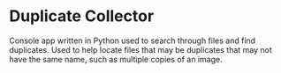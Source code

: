 Duplicate Collector
=================

Console app written in Python used to search through files and find duplicates.
Used to help locate files that may be duplicates that may not have the same name, such as multiple copies of an image.
